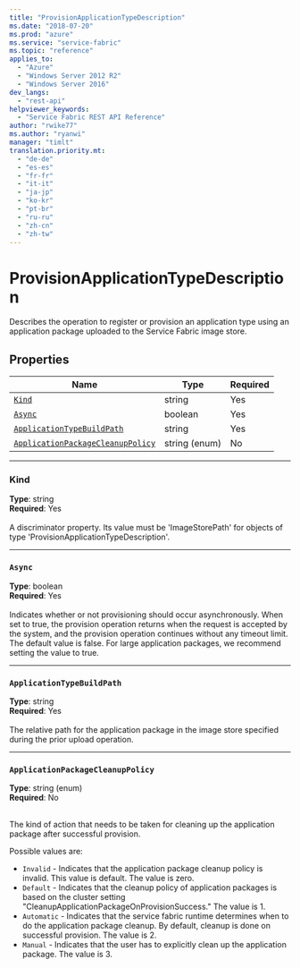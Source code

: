 ```yaml
---
title: "ProvisionApplicationTypeDescription"
ms.date: "2018-07-20"
ms.prod: "azure"
ms.service: "service-fabric"
ms.topic: "reference"
applies_to: 
  - "Azure"
  - "Windows Server 2012 R2"
  - "Windows Server 2016"
dev_langs: 
  - "rest-api"
helpviewer_keywords: 
  - "Service Fabric REST API Reference"
author: "rwike77"
ms.author: "ryanwi"
manager: "timlt"
translation.priority.mt: 
  - "de-de"
  - "es-es"
  - "fr-fr"
  - "it-it"
  - "ja-jp"
  - "ko-kr"
  - "pt-br"
  - "ru-ru"
  - "zh-cn"
  - "zh-tw"
---
```

# ProvisionApplicationTypeDescription

Describes the operation to register or provision an application type using an application package uploaded to the Service Fabric image store.

## Properties
| Name | Type | Required |
| --- | --- | --- |
| [`Kind`](#kind) | string | Yes |
| [`Async`](#async) | boolean | Yes |
| [`ApplicationTypeBuildPath`](#applicationtypebuildpath) | string | Yes |
| [`ApplicationPackageCleanupPolicy`](#applicationpackagecleanuppolicy) | string (enum) | No |

____
### Kind
__Type__: string <br/>
__Required__: Yes <br/>
<br/>
A discriminator property. Its value must be 'ImageStorePath' for objects of type 'ProvisionApplicationTypeDescription'.

____
### `Async`
__Type__: boolean <br/>
__Required__: Yes<br/>
<br/>
Indicates whether or not provisioning should occur asynchronously. When set to true, the provision operation returns when the request is accepted by the system, and the provision operation continues without any timeout limit. The default value is false. For large application packages, we recommend setting the value to true.

____
### `ApplicationTypeBuildPath`
__Type__: string <br/>
__Required__: Yes<br/>
<br/>
The relative path for the application package in the image store specified during the prior upload operation.

____
### `ApplicationPackageCleanupPolicy`
__Type__: string (enum) <br/>
__Required__: No<br/>
<br/>


The kind of action that needs to be taken for cleaning up the application package after successful provision.

Possible values are: 

  - `Invalid` - Indicates that the application package cleanup policy is invalid. This value is default. The value is zero.
  - `Default` - Indicates that the cleanup policy of application packages is based on the cluster setting "CleanupApplicationPackageOnProvisionSuccess." The value is 1.
  - `Automatic` - Indicates that the service fabric runtime determines when to do the application package cleanup. By default, cleanup is done on successful provision. The value is 2.
  - `Manual` - Indicates that the user has to explicitly clean up the application package. The value is 3.



